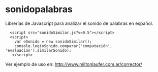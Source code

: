 # sonidopalabras
Librerías de Javascript para analizar el sonido de palabras en español.

```
  <script src="sonidoSimilar.js?v=0.5"></script>
  <script>
    var oSonido = new sonidoSimilar();
    console.log(oSonido.comparar('computación', 'evaluación').similarSonido);
   </script>
```


Ver ejemplo de uso en: http://www.miltonlaufer.com.ar/corrector/  
